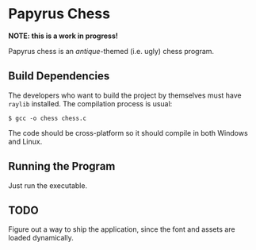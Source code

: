 # Papyrus Chess

**NOTE: this is a work in progress!**

Papyrus chess is an *antique*-themed (i.e. ugly) chess program.

## Build Dependencies

The developers who want to build the project by themselves must have `raylib` installed. The compilation process is usual:

```console
$ gcc -o chess chess.c
```

The code should be cross-platform so it should compile in both Windows and Linux.

## Running the Program

Just run the executable.

## TODO

Figure out a way to ship the application, since the font and assets are loaded dynamically.